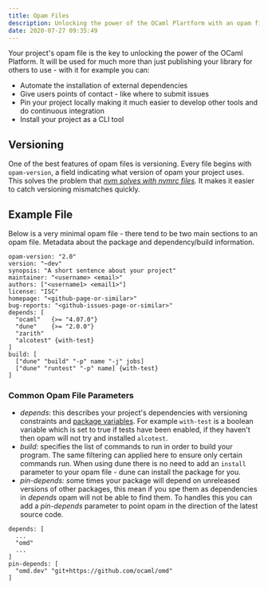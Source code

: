```yaml
---
title: Opam Files 
description: Unlocking the power of the OCaml Plartform with an opam file
date: 2020-07-27 09:35:49
---
```


Your project's opam file is the key to unlocking the power of the OCaml Platform. It will be used for much more than just publishing your library for others to use - with it for example you can:

- Automate the installation of external dependencies
- Give users points of contact - like where to submit issues
- Pin your project locally making it much easier to develop other tools and do continuous integration
- Install your project as a CLI tool

## Versioning

One of the best features of opam files is versioning. Every file begins with `opam-version`, a field indicating what version of opam your project uses.  This solves the problem that *[nvm solves with nvmrc files](https://github.com/nvm-sh/nvm#nvmrc).* It makes it easier to catch versioning mismatches quickly. 

## Example File

Below is a very minimal opam file - there tend to be two main sections to an opam file. Metadata about the package and dependency/build information. 

```
opam-version: "2.0"
version: "~dev"
synopsis: "A short sentence about your project"
maintainer: "<username> <email>"
authors: ["<username1> <email1>"]
license: "ISC"
homepage: "<github-page-or-similar>"
bug-reports: "<github-issues-page-or-similar>"
depends: [
  "ocaml"   {>= "4.07.0"}
  "dune"    {>= "2.0.0"}
  "zarith"
  "alcotest" {with-test}
]
build: [
  ["dune" "build" "-p" name "-j" jobs]
  ["dune" "runtest" "-p" name] {with-test}
]
```

### Common Opam File Parameters

- *depends*: this describes your project's dependencies with versioning constraints and [package variables](https://opam.ocaml.org/doc/Manual.html#Package-variables). For example `with-test` is a boolean variable which is set to true if tests have been enabled, if they haven't then opam will not try and installed `alcotest`.
- *build:* specifies the list of commands to run in order to build your program. The same filtering can applied here to ensure only certain commands run. When using dune there is no need to add an `install` parameter to your opam file - dune can install the package for you.
- *pin-depends: s*ome times your package will depend on unreleased versions of other packages, this mean if you spe them as dependencies in *depends* opam will not be able to find them. To handles this you can add a *pin-depends* parameter to point opam in the direction of the latest source code.

```
depends: [
  ...
  "omd"
  ...
]
pin-depends: [
  "omd.dev" "git+https://github.com/ocaml/omd"
]
```